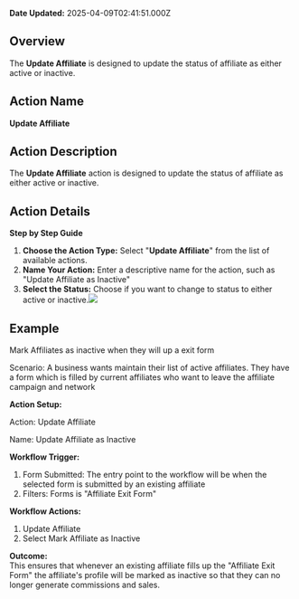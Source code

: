 **Date Updated:** 2025-04-09T02:41:51.000Z

## Overview

The **Update Affiliate** is designed to update the status of affiliate as either active or inactive.

  
## Action Name

**Update Affiliate**

  
## Action Description

The **Update Affiliate** action is designed to update the status of affiliate as either active or inactive.

  
## Action Details

**Step by Step Guide**

  
1. **Choose the Action Type:** Select "**Update Affiliate**" from the list of available actions.
2. **Name Your Action:** Enter a descriptive name for the action, such as "Update Affiliate as Inactive"
3. **Select the Status:** Choose if you want to change to status to either active or inactive.![](https://s3.amazonaws.com/cdn.freshdesk.com/data/helpdesk/attachments/production/155031801945/original/6z47R4gZoCwDgtVaEtMSVkl4Uzkg4MoyGA.png?1724839036)
  
  
## Example

Mark Affiliates as inactive when they will up a exit form

Scenario: A business wants maintain their list of active affiliates. They have a form which is filled by current affiliates who want to leave the affiliate campaign and network
  
  
**Action Setup:**

Action: Update Affiliate

Name: Update Affiliate as Inactive
  
  
**Workflow Trigger:**

1. Form Submitted: The entry point to the workflow will be when the selected form is submitted by an existing affiliate
2. Filters: Forms is "Affiliate Exit Form"

  
**Workflow Actions:**

1. Update Affiliate
2. Select Mark Affiliate as Inactive
  
  
**Outcome:**  
This ensures that whenever an existing affiliate fills up the "Affiliate Exit Form" the affiliate's profile will be marked as inactive so that they can no longer generate commissions and sales. 